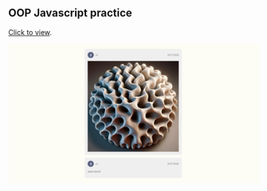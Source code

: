 ## OOP Javascript practice

[Click to view](https://cnbjjj.github.io/fakebook).

![Project Screenshot](./assets/img/screenshot.png)